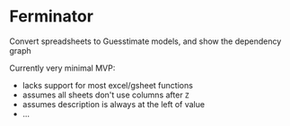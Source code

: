 # Ferminator

Convert spreadsheets to Guesstimate models, and show the dependency graph

Currently very minimal MVP:
 - lacks support for most excel/gsheet functions
 - assumes all sheets don't use columns after `Z`
 - assumes description is always at the left of value
 - ...
